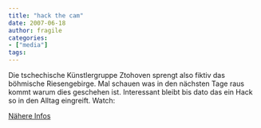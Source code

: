 ```yaml
---
title: "hack the cam"
date: 2007-06-18
author: fragile
categories:
- ["media"]
tags:
---
```

Die tschechische Künstlergruppe Ztohoven sprengt also fiktiv das böhmische Riesengebirge. Mal schauen was in den nächsten Tage raus kommt warum dies geschehen ist. Interessant bleibt bis dato das ein Hack so in den Alltag eingreift. Watch:
<center> <object height="350" width="425">
<param name="movie" value="http://www.youtube.com/v/MzaN2x8qXcM"></param>
<param name="wmode" value="transparent"></param><ibed type="application/x-shockwave-flash" wmode="transparent" width="425" height="350"></ibed>

</object> </center>

<a href="http://www.heise.de/newsticker/meldung/91280/from/rss09">Nähere Infos</a>